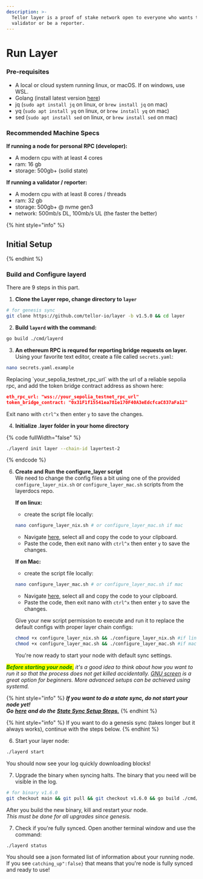 ```yaml
---
description: >-
  Tellor layer is a proof of stake network open to everyone who wants to run a
  validator or be a reporter.
---
```


# Run Layer

### Pre-requisites

* A local or cloud system running linux, or macOS. If on windows, use WSL.&#x20;
* Golang (install latest version [here](https://go.dev/doc/install))
* jq (`sudo apt install jq` on linux, or `brew install jq` on mac)
* yq (`sudo apt install yq` on linux, or `brew install yq` on mac)
* sed (`sudo apt install sed` on linux, or `brew install sed` on mac)

### Recommended Machine Specs

**If running a node for personal RPC (developer):**

* A modern cpu with at least 4 cores
* ram: 16 gb&#x20;
* storage: 500gb+ (solid state)

**If running a validator / reporter:**

* A modern cpu with at least 8 cores / threads
* ram: 32 gb&#x20;
* storage: 500gb+ @ nvme gen3
* network: 500mb/s DL, 100mb/s UL (the faster the better)

{% hint style="info" %}
## Initial Setup&#x20;
{% endhint %}

### Build and Configure layerd

There are 9 steps in this part.

1. **Clone the Layer repo, change directory to `layer`**

```sh
# for genesis sync
git clone https://github.com/tellor-io/layer -b v1.5.0 && cd layer
```

2. **Build `layerd` with the command:**

```sh
go build ./cmd/layerd
```

3. **An ethereum RPC is requred for reporting bridge requests on layer.**\
   Using your favorite text editor, create a file called `secrets.yaml`:

```sh
nano secrets.yaml.example
```

Replacing \`your\_sepolia\_testnet\_rpc\_url\` with the url of a reliable sepolia rpc, and add the token bridge contract address as shown here:

```json
eth_rpc_url: "wss://your_sepolia_testnet_rpc_url"
token_bridge_contract: "0x31F1f15541ea781e170F40A3eEdcfcaC837aFa12"
```

Exit nano with `ctrl^x` then enter `y` to save the changes.

4. **Initialize .layer folder in your home directory**

{% code fullWidth="false" %}
```sh
./layerd init layer --chain-id layertest-2
```
{% endcode %}

6.  **Create and Run the configure\_layer script**\
    We need to change the config files a bit using one of the provided `configure_layer_nix.sh` or `configure_layer_mac.sh` scripts from the layerdocs repo.

    **If on linux:**

    * create the script file locally:

    ```sh
    nano configure_layer_nix.sh # or configure_layer_mac.sh if mac
    ```

    * Navigate [here](https://raw.githubusercontent.com/tellor-io/layerdocs/update-guide-working/public-testnet/configure\_layer\_nix.sh), select all and copy the code to your clipboard.&#x20;
    * Paste the code, then exit nano with `ctrl^x` then enter `y` to save the changes.

    **If on Mac:**

    * create the script file locally:

    ```sh
    nano configure_layer_mac.sh # or configure_layer_mac.sh if mac
    ```

    * Navigate [here](https://raw.githubusercontent.com/tellor-io/layerdocs/update-guide-working/public-testnet/configure\_layer\_mac.sh), select all and copy the code to your clipboard.
    * Paste the code, then exit nano with `ctrl^x` then enter `y` to save the changes.

    Give your new script permission to execute and run it to replace the default configs with proper layer chain configs:

    ```sh
    chmod +x configure_layer_nix.sh && ./configure_layer_nix.sh #if linux
    chmod +x configure_layer_mac.sh && ./configure_layer_mac.sh #if mac
    ```

    You're now ready to start your node with default sync settings.

_<mark style="color:green;">**Before starting your node**</mark><mark style="color:green;">,</mark> it's a good idea to think about how you want to run it so that the process does not get killed accidentally._ [_GNU screen_](https://tellor.io/blog/how-to-manage-cli-applications-on-hosted-vms-with-screen/) _is a great option for beginners. More advanced setups can be achieved using systemd._

{% hint style="info" %}
_**If you want to do a state sync, do not start your node yet!**_ \
_**Go**_ [_**here**_](state-sync-setup-optional.md) _**and do the**_ [_**State Sync Setup Steps.**_](state-sync-setup-optional.md)
{% endhint %}

{% hint style="info" %}
If you want to do a genesis sync (takes longer but it always works), continue with the steps below.
{% endhint %}

6. Start your layer node:

```bash
./layerd start
```

You should now see your log quickly downloading blocks!

7. Upgrade the binary when syncing halts. The binary that you need will be visible in the log.

```bash
# for binary v1.6.0
git checkout main && git pull && git checkout v1.6.0 && go build ./cmd/layerd
```

After you build the new binary, kill and restart your node.\
_This must be done for all upgrades since genesis._

7. Check if you're fully synced. Open another terminal window and use the command:

```bash
./layerd status
```

You should see a json formated list of information about your running node. If you see `catching_up":false}` that means that you're node is fully synced and ready to use!
